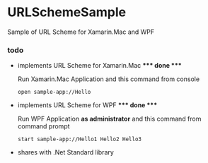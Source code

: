 # URLSchemeSample
Sample of URL Scheme for Xamarin.Mac and WPF

### todo
- implements URL Scheme for Xamarin.Mac <b>*** done ***</b>
    
    Run Xamarin.Mac Application and this command from console
    ```
    open sample-app://Hello
    ```

- implements URL Scheme for WPF <b>*** done ***</b>

    Run WPF Application <b>as administrator</b> and this command from command prompt
    ```
    start sample-app://Hello1 Hello2 Hello3
    ```

- shares with .Net Standard library
